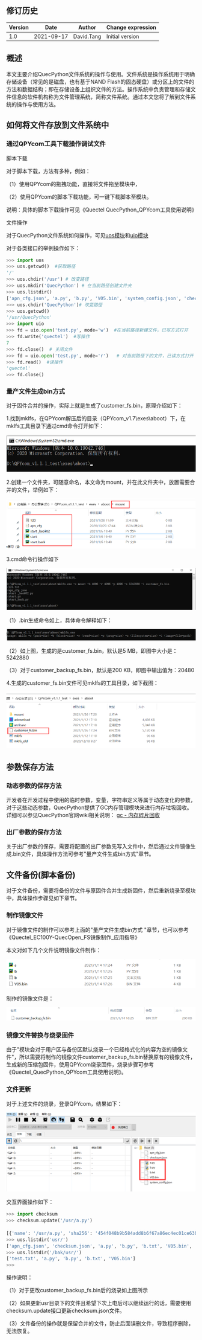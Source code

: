 ## 修订历史

| Version | Date       | Author     | Change expression |
| ------- | ---------- | ---------- | ----------------- |
| 1.0     | 2021-09-17 | David.Tang | Initial version   |

## 概述

本文主要介绍QuecPython文件系统的操作与使用。文件系统是操作系统用于明确存储设备（常见的是磁盘，也有基于NAND Flash的固态硬盘）或分区上的文件的方法和数据结构；即在存储设备上组织文件的方法。操作系统中负责管理和存储文件信息的软件机构称为文件管理系统，简称文件系统。通过本文您将了解到文件系统的操作与使用方法。 

## 如何将文件存放到文件系统中

### 通过QPYcom工具下载操作调试文件

脚本下载

对于脚本下载，方法有多种，例如：

（1）使用QPYcom的拖拽功能，直接将文件拖至模块中，

（2）使用QPYcom的脚本下载功能，可一键下载脚本至模块。

说明：具体的脚本下载操作可见《Quectel QuecPython_QPYcom工具使用说明》

文件操作

对于QuecPython文件系统如何操作，可见[uos模块](https://python.quectel.com/wiki/#/zh-cn/api/pythonStdlib?id=uos-%e5%9f%ba%e6%9c%ac%e7%b3%bb%e7%bb%9f%e6%9c%8d%e5%8a%a1)和[uio模块](https://python.quectel.com/wiki/#/zh-cn/api/pythonStdlib?id=uio-%e8%be%93%e5%85%a5%e8%be%93%e5%87%ba%e6%b5%81)

对于各类接口的举例操作如下：

```python
>>> import uos
>>> uos.getcwd()  #获取路径
'/'
>>> uos.chdir('/usr') # 改变路径
>>> uos.mkdir('QuecPython') # 在当前路径创建文件夹
>>> uos.listdir()
['apn_cfg.json', 'a.py', 'b.py', 'V05.bin', 'system_config.json', 'checksum.json', 'b.txt', 'QuecPython']
>>> uos.chdir('QuecPython')# 改变路径
>>> uos.getcwd()
'/usr/QuecPython'
>>> import uio
>>> fd = uio.open('test.py', mode='w')  #在当前路径新建文件，已写方式打开
>>> fd.write('quectel')  #写操作
7
>>> fd.close()  # 关闭文件
>>> fd = uio.open('test.py', mode='r')   # 对当前路径下的文件，已读方式打开
>>> fd.read()  #读操作  
'quectel'
>>> fd.close()
```

### 量产文件生成bin方式 

 对于固件合并的操作，实际上就是生成了customer_fs.bin，原理介绍如下：

1.找到mklfs，在QPYcom解压后的目录（QPYcom_v1.7\exes\aboot）下，在mklfs工具目录下通过cmd命令打开如下：

![filesystem_01](media/filesystem_01.jpg)

2.创建一个文件夹，可随意命名，本文命为mount，并在此文件夹中，放置需要合并的文件，举例如下：

![filesystem_02](media/filesystem_02.jpg)

3.cmd命令行操作如下

![filesystem_03](media/filesystem_03.jpg)

（1）.bin生成命令如上，具体命令解释如下：

![filesystem_04](media/filesystem_04.jpg)

（2）如上图，生成的是customer_fs.bin，默认是5 MB，即图中大小是：5242880

（3）对于customer_backup_fs.bin，默认是200 KB，即图中输出值为：20480

4.生成的customer_fs.bin文件可见mklfs的工具目录，如下截图：

![filesystem_05](media/filesystem_05.jpg)

## 参数保存方法

### 动态参数的保存方法

开发者在开发过程中使用的临时参数，变量，字符串定义等属于动态变化的参数，对于这些动态参数，QuecPython提供了GC内存管理模块来进行内存垃圾回收。详细可以参见QuecPython官网wiki相关说明： [gc - 内存碎片回收](https://python.quectel.com/wiki/#/zh-cn/api/pythonStdlib?id=gc-%e5%86%85%e5%ad%98%e7%a2%8e%e7%89%87%e5%9b%9e%e6%94%b6)

### 出厂参数的保存方法

关于出厂参数的保存，需要将配置的出厂参数先写入文件中，然后通过文件镜像生成.bin文件，具体操作方法可参考"量产文件生成bin方式"章节。

## 文件备份(脚本备份)

对于文件备份，需要将备份的文件与原固件合并生成新固件，然后重新烧录至模块中，具体操作步骤见如下章节。

### 制作镜像文件

对于镜像文件的制作可以参考上面的"量产文件生成bin方式 "章节，也可以参考《Quectel_EC100Y-QuecOpen_FS镜像制作_应用指导》

本文对如下几个文件说明镜像文件制作：

![filesystem_06](media/filesystem_06.png)

制作的镜像文件是：

![filesystem_07](media/filesystem_07.png)

### 镜像文件替换与烧录固件

由于"模块会对于用户区与备份区默认烧录一个已经格式化的内容为空的镜像文件"，所以需要将制作的镜像文件customer_backup_fs.bin替换原有的镜像文件，生成新的压缩包固件，使用QPYcom烧录固件，烧录步骤可参考《Quectel_QuecPython_QPYcom工具使用说明》。

### 文件更新

对于上述文件的烧录，登录QPYcom，结果如下：

![filesystem_08](media/filesystem_08.png)

交互界面操作如下：

```python
>>> import checksum 
>>> checksum.update('/usr/a.py')  

[{'name': '/usr/a.py', 'sha256': '454f048b9b584add8b6f67a86ec4ec01ce63baace41efba994881f608a227e30'}, {'name': '/usr/b.py', 'sha256': '3edc1bd333bc7f4caf33bb35e7602bafe5d85c6b6b2ca74a92588a470fbee917'}, {'name': '/usr/b.txt', 'sha256': 'cced28c6dc3f99c2396a5eaad732bf6b28142335892b1cd0e6af6cdb53f5ccfa'}, {'name': '/usr/V05.bin', 'sha256': 'e5d2dd354947292348a8fb29cdf78e4ffc05754f8e12ecf0dc0ff3783b6b8822'}]
>>> uos.listdir('usr/')
['apn_cfg.json', 'checksum.json', 'a.py', 'b.py', 'b.txt', 'V05.bin', 'system_config.json']
>>> uos.listdir('/bak/usr/')
['test.txt', 'a.py', 'b.py', 'b.txt', 'V05.bin']
>>> 
```

操作说明：

（1）对于更改customer_backup_fs.bin后的烧录如上图所示

（2）如果更新usr目录下的文件且希望下次上电后可以继续运行的话，需要使用checksum.update接口更新checksum.json文件。

（3）文件备份的操作就是保留合并的文件，防止后面误删文件，导致程序删除，无法恢复。